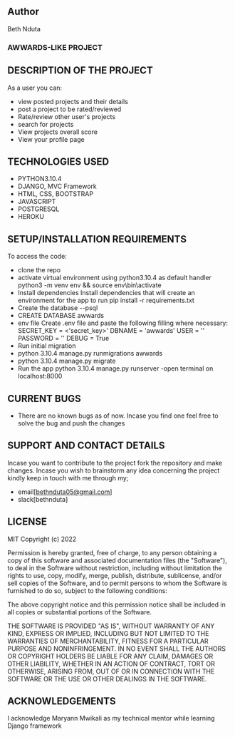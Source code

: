 ## Author
Beth Nduta
### AWWARDS-LIKE PROJECT

## DESCRIPTION OF THE PROJECT
As a user you can:
* view posted projects and their details
* post a project to be rated/reviewed
* Rate/review other user's projects
* search for projects
* View projects overall score
* View your profile page

## TECHNOLOGIES USED
* PYTHON3.10.4
* DJANGO, MVC Framework
* HTML, CSS, BOOTSTRAP
* JAVASCRIPT
* POSTGRESQL
* HEROKU

## SETUP/INSTALLATION REQUIREMENTS
To access the code:
* clone the repo
* activate virtual environment using python3.10.4 as default handler python3 -m venv env && source env\bin\activate
* Install dependencies Install dependencies that will create an environment for the app to run pip install -r requirements.txt
* Create the database --psql
* CREATE DATABASE awwards
* env file Create .env file and paste the following filling where necessary: SECRET_KEY = <'secret_key>' DBNAME = 'awwards' USER = '' PASSWORD = '' DEBUG = True
* Run initial migration
* python 3.10.4 manage.py runmigrations awwards
* python 3.10.4 manage.py migrate
* Run the app python 3.10.4 manage.py runserver -open terminal on localhost:8000

## CURRENT BUGS
* There are no known bugs as of now. Incase you find one feel free to solve the bug and push the changes

## SUPPORT AND CONTACT DETAILS
Incase you want to contribute to the project fork the repository and make changes. Incase you wish to brainstorm any idea concerning the project kindly keep in touch with me through my;
* email[bethnduta05@gmail.com]
* slack[bethnduta]

## LICENSE
MIT Copyright (c) 2022

Permission is hereby granted, free of charge, to any person obtaining a copy of this software and associated documentation files (the "Software"), to deal in the Software without restriction, including without limitation the rights to use, copy, modify, merge, publish, distribute, sublicense, and/or sell copies of the Software, and to permit persons to whom the Software is furnished to do so, subject to the following conditions:

The above copyright notice and this permission notice shall be included in all copies or substantial portions of the Software.

THE SOFTWARE IS PROVIDED "AS IS", WITHOUT WARRANTY OF ANY KIND, EXPRESS OR IMPLIED, INCLUDING BUT NOT LIMITED TO THE WARRANTIES OF MERCHANTABILITY, FITNESS FOR A PARTICULAR PURPOSE AND NONINFRINGEMENT. IN NO EVENT SHALL THE AUTHORS OR COPYRIGHT HOLDERS BE LIABLE FOR ANY CLAIM, DAMAGES OR OTHER LIABILITY, WHETHER IN AN ACTION OF CONTRACT, TORT OR OTHERWISE, ARISING FROM, OUT OF OR IN CONNECTION WITH THE SOFTWARE OR THE USE OR OTHER DEALINGS IN THE SOFTWARE.

## ACKNOWLEDGEMENTS
I acknowledge Maryann Mwikali as my technical mentor while learning Django framework
